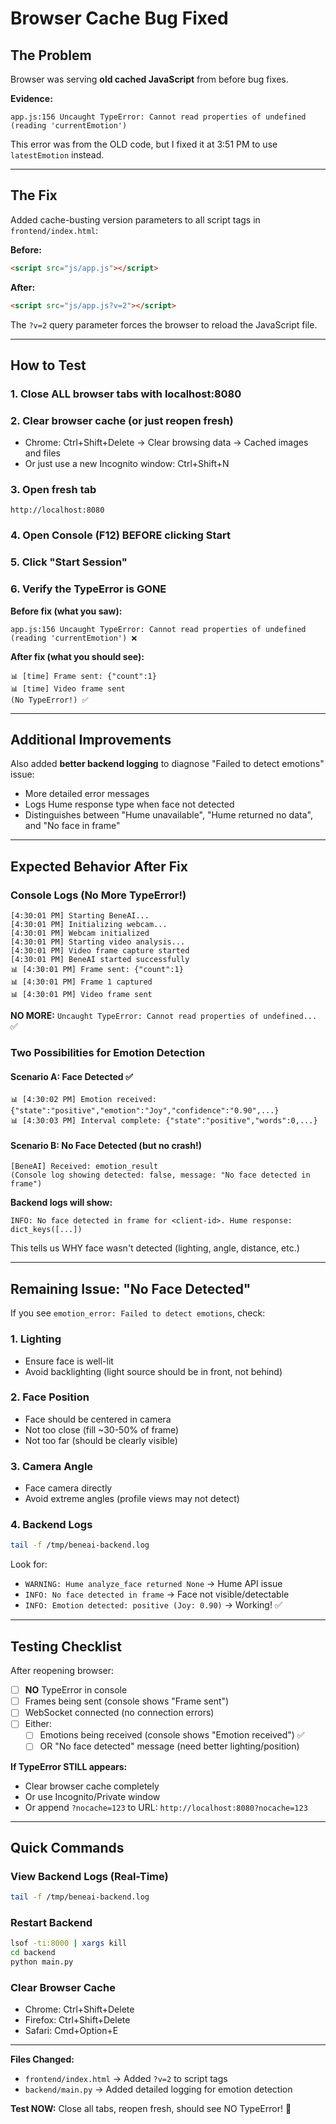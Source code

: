 # Browser Cache Bug Fixed

## The Problem

Browser was serving **old cached JavaScript** from before bug fixes.

**Evidence:**
```
app.js:156 Uncaught TypeError: Cannot read properties of undefined (reading 'currentEmotion')
```

This error was from the OLD code, but I fixed it at 3:51 PM to use `latestEmotion` instead.

---

## The Fix

Added cache-busting version parameters to all script tags in `frontend/index.html`:

**Before:**
```html
<script src="js/app.js"></script>
```

**After:**
```html
<script src="js/app.js?v=2"></script>
```

The `?v=2` query parameter forces the browser to reload the JavaScript file.

---

## How to Test

### 1. **Close ALL browser tabs** with localhost:8080

### 2. **Clear browser cache** (or just reopen fresh)
   - Chrome: Ctrl+Shift+Delete → Clear browsing data → Cached images and files
   - Or just use a new Incognito window: Ctrl+Shift+N

### 3. **Open fresh tab**
   ```
   http://localhost:8080
   ```

### 4. **Open Console (F12) BEFORE clicking Start**

### 5. **Click "Start Session"**

### 6. **Verify the TypeError is GONE**

**Before fix (what you saw):**
```
app.js:156 Uncaught TypeError: Cannot read properties of undefined (reading 'currentEmotion') ❌
```

**After fix (what you should see):**
```
📊 [time] Frame sent: {"count":1}
📊 [time] Video frame sent
(No TypeError!) ✅
```

---

## Additional Improvements

Also added **better backend logging** to diagnose "Failed to detect emotions" issue:

- More detailed error messages
- Logs Hume response type when face not detected
- Distinguishes between "Hume unavailable", "Hume returned no data", and "No face in frame"

---

## Expected Behavior After Fix

### Console Logs (No More TypeError!)

```
[4:30:01 PM] Starting BeneAI...
[4:30:01 PM] Initializing webcam...
[4:30:01 PM] Webcam initialized
[4:30:01 PM] Starting video analysis...
[4:30:01 PM] Video frame capture started
[4:30:01 PM] BeneAI started successfully
📊 [4:30:01 PM] Frame sent: {"count":1}
📊 [4:30:01 PM] Frame 1 captured
📊 [4:30:01 PM] Video frame sent
```

**NO MORE:** `Uncaught TypeError: Cannot read properties of undefined...` ✅

### Two Possibilities for Emotion Detection

#### Scenario A: Face Detected ✅
```
📊 [4:30:02 PM] Emotion received: {"state":"positive","emotion":"Joy","confidence":"0.90",...}
📊 [4:30:03 PM] Interval complete: {"state":"positive","words":0,...}
```

#### Scenario B: No Face Detected (but no crash!)
```
[BeneAI] Received: emotion_result
(Console log showing detected: false, message: "No face detected in frame")
```

**Backend logs will show:**
```
INFO: No face detected in frame for <client-id>. Hume response: dict_keys([...])
```

This tells us WHY face wasn't detected (lighting, angle, distance, etc.)

---

## Remaining Issue: "No Face Detected"

If you see `emotion_error: Failed to detect emotions`, check:

### 1. **Lighting**
   - Ensure face is well-lit
   - Avoid backlighting (light source should be in front, not behind)

### 2. **Face Position**
   - Face should be centered in camera
   - Not too close (fill ~30-50% of frame)
   - Not too far (should be clearly visible)

### 3. **Camera Angle**
   - Face camera directly
   - Avoid extreme angles (profile views may not detect)

### 4. **Backend Logs**
   ```bash
   tail -f /tmp/beneai-backend.log
   ```

   Look for:
   - `WARNING: Hume analyze_face returned None` → Hume API issue
   - `INFO: No face detected in frame` → Face not visible/detectable
   - `INFO: Emotion detected: positive (Joy: 0.90)` → Working! ✅

---

## Testing Checklist

After reopening browser:

- [ ] **NO** TypeError in console
- [ ] Frames being sent (console shows "Frame sent")
- [ ] WebSocket connected (no connection errors)
- [ ] Either:
  - [ ] Emotions being received (console shows "Emotion received") ✅
  - [ ] OR "No face detected" message (need better lighting/position)

**If TypeError STILL appears:**
- Clear browser cache completely
- Or use Incognito/Private window
- Or append `?nocache=123` to URL: `http://localhost:8080?nocache=123`

---

## Quick Commands

### View Backend Logs (Real-Time)
```bash
tail -f /tmp/beneai-backend.log
```

### Restart Backend
```bash
lsof -ti:8000 | xargs kill
cd backend
python main.py
```

### Clear Browser Cache
- Chrome: Ctrl+Shift+Delete
- Firefox: Ctrl+Shift+Delete
- Safari: Cmd+Option+E

---

**Files Changed:**
- `frontend/index.html` → Added `?v=2` to script tags
- `backend/main.py` → Added detailed logging for emotion detection

**Test NOW:** Close all tabs, reopen fresh, should see NO TypeError! 🚀

